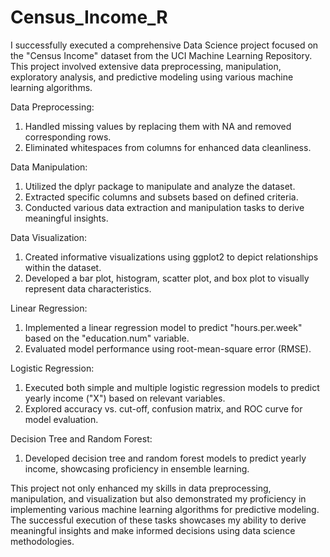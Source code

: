# Census_Income_R
I successfully executed a comprehensive Data Science project focused on the "Census Income" dataset from the UCI Machine Learning Repository. This project involved extensive data preprocessing, manipulation, exploratory analysis, and predictive modeling using various machine learning algorithms.

Data Preprocessing:
1) Handled missing values by replacing them with NA and removed corresponding rows.
2) Eliminated whitespaces from columns for enhanced data cleanliness.

Data Manipulation:
1) Utilized the dplyr package to manipulate and analyze the dataset.
2) Extracted specific columns and subsets based on defined criteria.
3) Conducted various data extraction and manipulation tasks to derive meaningful insights.

Data Visualization:
1) Created informative visualizations using ggplot2 to depict relationships within the dataset.
2) Developed a bar plot, histogram, scatter plot, and box plot to visually represent data characteristics.

Linear Regression:
1) Implemented a linear regression model to predict "hours.per.week" based on the "education.num" variable.
2) Evaluated model performance using root-mean-square error (RMSE).

Logistic Regression:
1) Executed both simple and multiple logistic regression models to predict yearly income ("X") based on relevant variables.
2) Explored accuracy vs. cut-off, confusion matrix, and ROC curve for model evaluation.

Decision Tree and Random Forest:
1) Developed decision tree and random forest models to predict yearly income, showcasing proficiency in ensemble learning.

This project not only enhanced my skills in data preprocessing, manipulation, and visualization but also demonstrated my proficiency in implementing various machine learning algorithms for predictive modeling. The successful execution of these tasks showcases my ability to derive meaningful insights and make informed decisions using data science methodologies.

